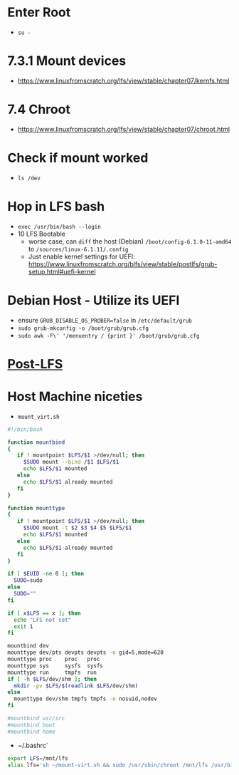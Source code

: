 # Enter Root
- `su -`

# 7.3.1 Mount devices
- https://www.linuxfromscratch.org/lfs/view/stable/chapter07/kernfs.html

# 7.4 Chroot
- https://www.linuxfromscratch.org/lfs/view/stable/chapter07/chroot.html

# Check if mount worked
- `ls /dev`

# Hop in LFS bash
- `exec /usr/bin/bash --login`
- 10 LFS Bootable
    - worse case, can `diff` the host (Debian) `/boot/config-6.1.0-11-amd64`
      to `/sources/linux-6.1.11/.config`
    - Just enable kernel settings for UEFI: https://www.linuxfromscratch.org/blfs/view/stable/postlfs/grub-setup.html#uefi-kernel

# Debian Host - Utilize its UEFI
- ensure `GRUB_DISABLE_OS_PROBER=false` in `/etc/default/grub`
- `sudo grub-mkconfig -o /boot/grub/grub.cfg`
- `sudo awk -F\' '/menuentry / {print }' /boot/grub/grub.cfg`

# [Post-LFS](https://www.linuxfromscratch.org/lfs/view/stable/chapter11/afterlfs.html)

# Host Machine niceties
- `mount_virt.sh`
```bash
#!/bin/bash

function mountbind
{
   if ! mountpoint $LFS/$1 >/dev/null; then
     $SUDO mount --bind /$1 $LFS/$1
     echo $LFS/$1 mounted
   else
     echo $LFS/$1 already mounted
   fi
}

function mounttype
{
   if ! mountpoint $LFS/$1 >/dev/null; then
     $SUDO mount -t $2 $3 $4 $5 $LFS/$1
     echo $LFS/$1 mounted
   else
     echo $LFS/$1 already mounted
   fi
}

if [ $EUID -ne 0 ]; then
  SUDO=sudo
else
  SUDO=""
fi

if [ x$LFS == x ]; then
  echo "LFS not set"
  exit 1
fi

mountbind dev
mounttype dev/pts devpts devpts -o gid=5,mode=620
mounttype proc    proc   proc
mounttype sys     sysfs  sysfs
mounttype run     tmpfs  run
if [ -h $LFS/dev/shm ]; then
  mkdir -pv $LFS/$(readlink $LFS/dev/shm)
else
  mounttype dev/shm tmpfs tmpfs -o nosuid,nodev
fi 

#mountbind usr/src
#mountbind boot
#mountbind home
```

- ~/.bashrc`
```bash
export LFS=/mnt/lfs
alias lfs='sh ~/mount-virt.sh && sudo /usr/sbin/chroot /mnt/lfs /usr/bin/env -i HOME=/root TERM="$TERM" PS1="\u:\w\\\\$ " PATH=/bin:/usr/bin:/sbin:/usr/sbin /bin/bash --login'
```

